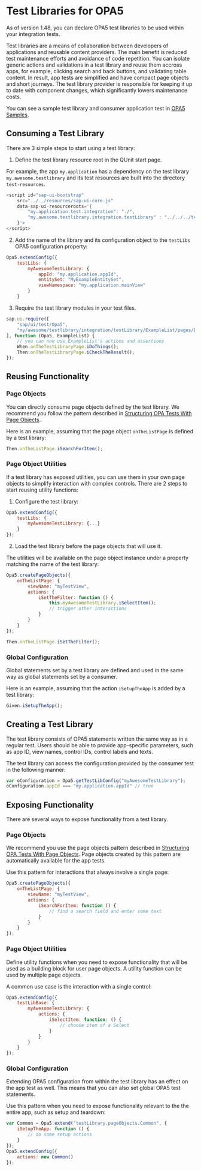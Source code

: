 # Test Libraries for OPA5
As of version 1.48, you can declare OPA5 test libraries to be used within your integration tests.

Test libraries are a means of collaboration between developers of applications and reusable content
providers. The main benefit is reduced test maintenance efforts and avoidance of code repetition.
You can isolate generic actions and validations in a test library and reuse them accross apps, for
example, clicking search and back buttons, and validating table content. In result, app tests
are simplified and have compact page objects and short journeys. The test library provider is
responsible for keeping it up to date with component changes, which significantly lowers
maintenance costs.

You can see a sample test library and consumer application test in
[OPA5 Samples](http://openui5nightly.hana.ondemand.com/#/entity/sap.ui.test.Opa5).

## Consuming a Test Library
There are 3 simple steps to start using a test library:

1. Define the test library resource root in the QUnit start page.

For example, the app `my.application` has a dependency on the test library `my.awesome.testlibrary`
and its test resources are built into the directory `test-resources`.

```javascript
<script id="sap-ui-bootstrap"
    src="../../resources/sap-ui-core.js"
    data-sap-ui-resourceroots='{
        "my.application.test.integration": "./",
        "my.awesome.testlibrary.integration.testLibrary" : "../../../test-resources/my/awesome/testlibrary/integration/testLibrary"
    }'>
</script>
```

2. Add the name of the library and its configuration object to the `testLibs` OPA5 configuration property:

```javascript
Opa5.extendConfig({
    testLibs: {
        myAwesomeTestLibrary: {
            appId: "my.application.appId",
            entitySet: "MyExampleEntitySet",
            viewNamespace: "my.application.mainView"
        }
    }
```

3. Require the test library modules in your test files.

```javascript
sap.ui.require([
    "sap/ui/test/Opa5",
    "my/awesome/testlibrary/integration/testLibrary/ExampleList/pages/ExampleList"
], function (Opa5, ExampleList) {
    // you can now use ExampleList's actions and assertions
    When.onTheTestLibraryPage.iDoThings();
    Then.onTheTestLibraryPage.iCheckTheResult();
});
```

## Reusing Functionality

### Page Objects
You can directly consume page objects defined by the test library. We recommend you follow the pattern
described in [Structuring OPA Tests With Page Objects](https://github.com/SAP/openui5/blob/master/docs/opa/Subchapters/PageObjects.md).

Here is an example, assuming that the page object `onTheListPage` is defined by a test library:

```javascript
Then.onTheListPage.iSearchForItem();
```

### Page Object Utilities
If a test library has exposed utilities, you can use them in your own page objects to simplify
interaction with complex controls. There are 2 steps to start reusing utility functions:

1. Configure the test library:

```javascript
Opa5.extendConfig({
    testLibs: {
        myAwesomeTestLibrary: {...}
    }
});
```

2. Load the test library before the page objects that will use it.

The utilities will be available on the page object instance under a property matching the name of
the test library:

```javascript
Opa5.createPageObjects({
    onTheListPage: {
        viewName: "myTestView",
        actions: {
            iSetTheFilter: function () {
                this.myAwesomeTestLibrary.iSelectItem();
                // trigger other interactions
            }
        }
    }
});

Then.onTheListPage.iSetTheFilter();
```

### Global Configuration
Global statements set by a test library are defined and used in the same way as global statements
set by a consumer.

Here is an example, assuming that the action `iSetupTheApp` is added by a test library:

```javascript
Given.iSetupTheApp();
```

## Creating a Test Library
The test library consists of OPA5 statements written the same way as in a regular test. Users
should be able to provide app-specific parameters, such as app ID, view names, control IDs,
control labels and texts.

The test library can access the configuration provided by the consumer test in the following manner:

```javascript
var oConfiguration = Opa5.getTestLibConfig("myAwesomeTestLibrary");
oConfiguration.appId === "my.application.appId" // true
```

## Exposing Functionality
There are several ways to expose functionality from a test library.

### Page Objects
We recommend you use the page objects pattern described in
[Structuring OPA Tests With Page Objects](https://github.com/SAP/openui5/blob/master/docs/opa/Subchapters/PageObjects.md).
Page objects created by this pattern are automatically available for the app tests.

Use this pattern for interactions that always involve a single page:

```javascript
Opa5.createPageObjects({
    onTheListPage: {
        viewName: "myTestView",
        actions: {
            iSearchForItem: function () {
                // find a search field and enter some text
            }
        }
    }
});
```

### Page Object Utilities
Define utility functions when you need to expose functionality that will be used as a building block
for user page objects. A utility function can be used by multiple page objects.

A common use case is the interaction with a single control:

```javascript
Opa5.extendConfig({
    testLibBase: {
        myAwesomeTestLibrary: {
            actions: {
                iSelectItem: function: () {
                    // choose item of a Select
                }
            }
        }
    }
});
```

### Global Configuration
Extending OPA5 configuration from within the test library has an effect on the app test as well.
This means that you can also set global OPA5 test statements.

Use this pattern when you need to expose functionality relevant to the the entire app, such as setup and teardown:

```javascript
var Common = Opa5.extend("testLibrary.pageObjects.Common", {
    iSetupTheApp: function () {
        // do some setup actions
    }
});
Opa5.extendConfig({
    actions: new Common()
});
```
